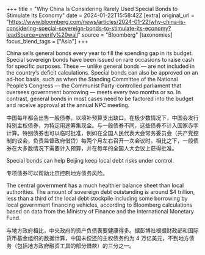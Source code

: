 +++
title = "Why China Is Considering Rarely Used Special Bonds to Stimulate Its Economy"
date = 2024-01-22T15:58:42Z
[extra]
original_url = "https://www.bloomberg.com/news/articles/2024-01-22/why-china-is-considering-special-sovereign-bonds-to-stimulate-its-economy?leadSource=uverify%20wall"
source = "Bloomberg"
[taxonomies]
focus_blend_tags = ["Asia"]
+++

China sells general bonds every year to fill the spending gap in its budget. Special sovereign bonds have been issued on rare occasions to raise cash for specific purposes. These — unlike general bonds — are not included in the country’s deficit calculations. Special bonds can also be approved on an ad-hoc basis, such as when the Standing Committee of the National People’s Congress — the Communist Party-controlled parliament that oversees government borrowing — meets every two months or so. In contrast, general bonds in most cases need to be factored into the budget and receive approval at the annual NPC meeting.

中国每年都会出售一般债券，以填补预算支出缺口。在极少数情况下，中国会发行特别主权债券，为特定用途筹集现金。与一般债券不同，这些债券不计入国家赤字计算。特别债券也可以临时批准，例如在全国人民代表大会常务委员会（共产党控制的议会，负责监督政府借贷）每两个月左右召开一次会议时。相比之下，一般债券在大多数情况下需要计入预算，并在每年的全国人大会议上获得批准。

Special bonds can help Beijing keep local debt risks under control. 

专项债券可以帮助北京控制地方债务风险。

The central government has a much healthier balance sheet than local authorities. The amount of sovereign debt outstanding is around $4 trillion, less than a third of the local debt stockpile including some borrowing by local government financing vehicles, according to Bloomberg calculations based on data from the Ministry of Finance and the International Monetary Fund.

与地方政府相比，中央政府的资产负债表要健康得多。据彭博社根据财政部和国际货币基金组织的数据计算，中国未偿还的主权债务约为 4 万亿美元，不到地方债务（包括地方政府融资工具的部分借款）的三分之一。
